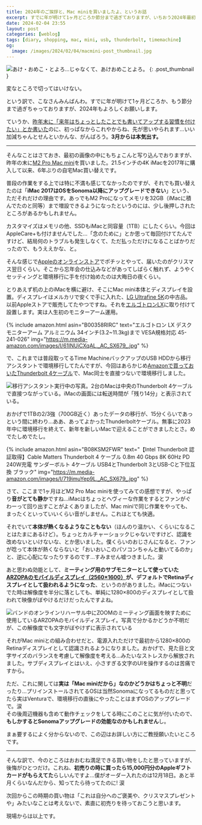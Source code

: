 ```yaml
---
title: 2024年のご挨拶と、Mac miniを買いましたよ、というお話
excerpt: すでに年が明けて1ヶ月どころか節分まで過ぎておりますが、いちおう2024年最初なので新年のご挨拶みたいなのと、6年ぶりに自宅のMacを買い替えましたよ、という話の2本立てでお送りします。内容は薄いです。涙
date: 2024-02-04 23:55
layout: post
categories: [weblog]
tags: [diary, shopping, mac, mini, usb, thunderbolt, timemachine]
og:
  image: /images/2024/02/04/macmini-post_thumbnail.jpg
---
```

![あけ・おめこ・とよろ…じゃなくて、あけおめことよろ。][fig1]
{: .post_thumbnail }

変なところで切ってはいけない。

という訳で、こなさんみんばんわ。すでに年が明けて1ヶ月どころか、もう節分まで過ぎちゃっておりますが、2024年もよろしくお願いします。

ていうか、[昨年末に「来年はちょっとしたことでも書いてアップする習慣を付けたい」とか書いた][prev_post]のに、初っぱなからこれやからね、先が思いやられます…いい加減ちゃんとせんといかんな、がんばろう。**3月からは本気出す。**

- - -

そんなことはさておき、最初の画像の中にもちょこんと写り込んでおりますが、昨年の末に[M2 Pro Mac mini][mac_mini]を買いました。21.5インチの4K iMacを2017年に購入して以来、6年ぶりの自宅Mac買い替えです。

普段の作業をする上では特に不満も感じてなかったのですが、それでも買い替えたのは「**iMac 2017はOSをSonoma以降にアップグレードできない**」という、ただそれだけの理由です。あっでもM2 Proになってメモリを32GB（iMacに積んでたのと同等）まで増設できるようになったというのには、少し後押しされたところがあるかもしれません。

カスタマイズはメモリの他、SSDもiMacと同容量（1TB）にしたくらい。今回はAppleCare+も付けませんでした…「念のために」とか思って毎回付けてたんですけど、結局何のトラブルも発生しなくて、ただ払っただけになることばかりだったので、もうええかな、と。

そんな感じで[Appleのオンラインストア][store]でポチッとやって、届いたのがクリスマス翌日くらい。そこから忘年会の仕込みなどがあってしばらく触れず、ようやくセッティングと環境移行に手を付け始めたのは大晦日の夜くらい。

とりあえず机の上のiMacを横に避け、そこにMac mini本体とディスプレイを設置。ディスプレイはメルカリで安くで手に入れた、[LG Ultrafine 5K][ultrafine5k]の中古品。以前Appleストアで販売してたやつですね。それを[エルゴトロンLX][ergotron]に取り付けて設置します。実は人生初のモニターアーム運用。

{% include amazon.html asin="B00358RIRC" text="エルゴトロン LX デスク モニターアーム アルミニウム 34インチ(3.2~11.3kg)まで VESA規格対応 45-241-026" img="https://m.media-amazon.com/images/I/61lNUiCXqAL._AC_SX679_.jpg" %}

で、これまでは普段取ってるTime MachineバックアップのUSB HDDから移行アシスタントで環境移行してたんですが、今回はあらかじめ[Amazonで買っておいたThunderbolt 4ケーブル][cable]で、Mac同士を直接つないで環境移行しました。

![移行アシスタント実行中の写真。2台のMacは中央のThunderbolt 4ケーブルで直接つながっている。iMacの画面には転送時間が「残り14分」と表示されている。][fig2]

おかげで1TBの2/3強（700GB近く）あったデータの移行が、15分くらいであっという間に終わり…ああ、あってよかったThunderboltケーブル。無事に2023年中に環境移行を終えて、新年を新しいMacで迎えることができましたとさ。めでたしめでたし。

{% include amazon.html asin="B08KSM2FWR" text="【Intel Thunderbolt 認証取得】Cable Matters Thunderbolt 4 ケーブル 0.8m 40 Gbps 8K 60Hz PD 240W充電 サンダーボルト 4ケーブル USB4とThunderbolt 3とUSB-Cと下位互換 ブラック" img="https://m.media-amazon.com/images/I/719imuYep9L._AC_SX679_.jpg" %}

さて、ここまで1ヶ月ほどM2 Pro Mac miniを使ってみての感想ですが、やっぱり**音がとても静か**ですね…iMacはちょっとヘヴィーな作業をするとファンがぐわーって回り出すことがよくありましたが、Mac miniで同じ作業をやっても、まったくといっていいくらい音がしません。これはとても快適。

それでいて**本体が熱くなるようなこともない**（ほんのり温かい、くらいになることはたまにあるけど）。ちょっとカルチャーショックじゃないですけど、認識を改めないといけないな、とか思いました。僕くらいのおじさんになると、ファンが唸って本体が熱くならないと「おいおいこのパソコンちゃんと動いてるのか」と、逆に心配になったりするのです…すみません嘘つきました。涙

あと思わぬ効能として、**ミーティング用のサブモニターとして使っていた[ARZOPAのモバイルディスプレイ（2560×1600）][arzopa]が、デフォルトでRetinaディスプレイとして扱われるようになった**、というのがありました。iMacにつないでた時は解像度を半分に落としても、単純に1280×800のディスプレイとして扱われて映像がぼやけるだけだったんですよね。

![バンドのオンラインリハーサル中にZOOMのミーティング画面を映すために使用しているARZOPAのモバイルディスプレイ。写真で分かるかどうか不明だが、この解像度でも文字がぼやけずに表示されている][fig3]

それがMac miniとの組み合わせだと、電源入れただけで最初から1280×800のRetinaディスプレイとして認識されるようになりました。おかげで、見た目と文字サイズのバランスを考慮して解像度を考える…みたいなストレスから解放されました。サブディスプレイとはいえ、小さすぎる文字のUIを操作するのは苦痛ですから。

ただ、これに関しては**実は「Mac miniだから」なのかどうかはちょっと不明**だったり…プリインストールされてるOSは当然Sonomaになってるものだと思ってたら実はVenturaで、環境移行の直後にやったことはまずOSのアップグレードで。涙  
その後周辺機器も含めて動作チェックをしてる時にこのことに気が付いたので、**もしかするとSonomaアップグレードの効能なのかもしれません**し。

まぁ要するによく分からないので、この辺はお詳しい方にご教授願いたいところです。

- - -

そんな訳で、今のところはおおむね満足できる買い物をしたと思っていますが、後悔がひとつだけ。これね、**初売りの時に買ったら15,000円分のAppleギフトカードがもらえてた**らしいんですよ…僕がオーダー入れたのは12月18日。あと半月くらいなんだから、知ってたら待ってたのに! 涙

次回からこの時期の買い物は「これは自分へのご褒美や、クリスマスプレゼントや」みたいなことは考えないで、素直に初売りを待っておこうと思います。

現場からは以上です。


[prev_post]: /weblog/2023123001/
[mac_mini]: https://www.apple.com/jp/mac-mini/
[store]: https://www.apple.com/jp/store
[ultrafine5k]: https://www.lg.com/jp/monitors/fhd-qhd/27md5ka-b/

[ergotron]: https://amzn.to/3UsrJMF
[cable]: https://amzn.to/3UpyRcE
[arzopa]: https://amzn.to/42nX0SZ

[fig1]: /images/2024/02/04/newmac-1.jpg
[fig2]: /images/2024/02/04/newmac-2.jpg
[fig3]: /images/2024/02/04/arzopa.jpg
